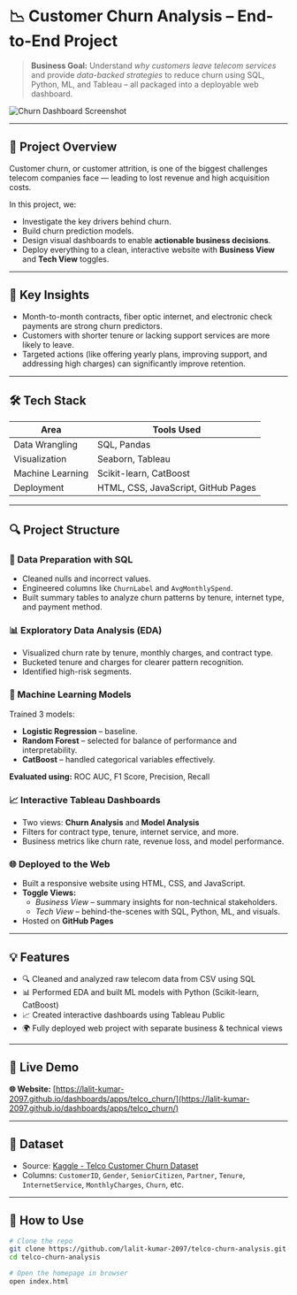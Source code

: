 # 📉 Customer Churn Analysis – End-to-End Project

> **Business Goal:** Understand *why customers leave telecom services* and provide *data-backed strategies* to reduce churn using SQL, Python, ML, and Tableau – all packaged into a deployable web dashboard.

![Churn Dashboard Screenshot](static/img/churn_dashboard.png)

---

## 🚀 Project Overview

Customer churn, or customer attrition, is one of the biggest challenges telecom companies face — leading to lost revenue and high acquisition costs.

In this project, we:
- Investigate the key drivers behind churn.
- Build churn prediction models.
- Design visual dashboards to enable **actionable business decisions**.
- Deploy everything to a clean, interactive website with **Business View** and **Tech View** toggles.

---

## 🧠 Key Insights

- Month-to-month contracts, fiber optic internet, and electronic check payments are strong churn predictors.
- Customers with shorter tenure or lacking support services are more likely to leave.
- Targeted actions (like offering yearly plans, improving support, and addressing high charges) can significantly improve retention.

---

## 🛠️ Tech Stack

| Area                  | Tools Used                                       |
|-----------------------|--------------------------------------------------|
| Data Wrangling        | SQL, Pandas                                      |
| Visualization         | Seaborn, Tableau                                 |
| Machine Learning      | Scikit-learn, CatBoost                           |
| Deployment            | HTML, CSS, JavaScript, GitHub Pages              |

---

## 🔍 Project Structure

### 📁 Data Preparation with SQL
- Cleaned nulls and incorrect values.
- Engineered columns like `ChurnLabel` and `AvgMonthlySpend`.
- Built summary tables to analyze churn patterns by tenure, internet type, and payment method.

### 📊 Exploratory Data Analysis (EDA)
- Visualized churn rate by tenure, monthly charges, and contract type.
- Bucketed tenure and charges for clearer pattern recognition.
- Identified high-risk segments.

### 🤖 Machine Learning Models
Trained 3 models:
- **Logistic Regression** – baseline.
- **Random Forest** – selected for balance of performance and interpretability.
- **CatBoost** – handled categorical variables effectively.

**Evaluated using:** ROC AUC, F1 Score, Precision, Recall

### 📈 Interactive Tableau Dashboards
- Two views: **Churn Analysis** and **Model Analysis**
- Filters for contract type, tenure, internet service, and more.
- Business metrics like churn rate, revenue loss, and model performance.

### 🌐 Deployed to the Web
- Built a responsive website using HTML, CSS, and JavaScript.
- **Toggle Views:** 
  - *Business View* – summary insights for non-technical stakeholders.
  - *Tech View* – behind-the-scenes with SQL, Python, ML, and visuals.
- Hosted on **GitHub Pages**

---

## 💡 Features

- 🔍 Cleaned and analyzed raw telecom data from CSV using SQL  
- 📊 Performed EDA and built ML models with Python (Scikit-learn, CatBoost)  
- 📈 Created interactive dashboards using Tableau Public  
- 🌍 Fully deployed web project with separate business & technical views  

---

## 📎 Live Demo

**🌐 Website:** [https://lalit-kumar-2097.github.io/dashboards/apps/telco_churn/](https://lalit-kumar-2097.github.io/dashboards/apps/telco_churn/)

---

## 📁 Dataset

- Source: [Kaggle - Telco Customer Churn Dataset](https://www.kaggle.com/blastchar/telco-customer-churn)
- Columns: `CustomerID`, `Gender`, `SeniorCitizen`, `Partner`, `Tenure`, `InternetService`, `MonthlyCharges`, `Churn`, etc.

---

## 🎯 How to Use

```bash
# Clone the repo
git clone https://github.com/lalit-kumar-2097/telco-churn-analysis.git
cd telco-churn-analysis

# Open the homepage in browser
open index.html
